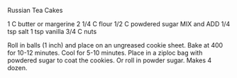 Russian Tea Cakes

1 C butter or margerine 
2 1/4 C flour 
1/2 C powdered sugar MIX and ADD 
1/4 tsp salt
1 tsp vanilla 
3/4 C nuts

Roll in balls (1 inch) and place on an ungreased cookie sheet. Bake at 400 
for 10-12 minutes. Cool for 5-10 minutes. Place in a ziploc bag with 
powdered sugar to coat the cookies. Or roll in powder sugar. Makes 4 dozen. 
